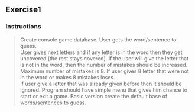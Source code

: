 ## Exercise1
### Instructions

>Create console game database.
>User gets the word/sentence to guess. </br>
>User gives next letters and if any letter is in the word then they get uncovered (the rest stays covered).
>If the user will give the letter that is not in the word, then the number of mistakes should be increased.
>Maximum number of mistakes is 8. If user gives 8 letter that were not in the word or makes 8 mistakes loses. </br>
>If user give a letter that was already given before then it should be ignored.
>Program should have simple menu that gives him chance to start or exit a game.
>Basic version create the default base of words/sentences to guess.